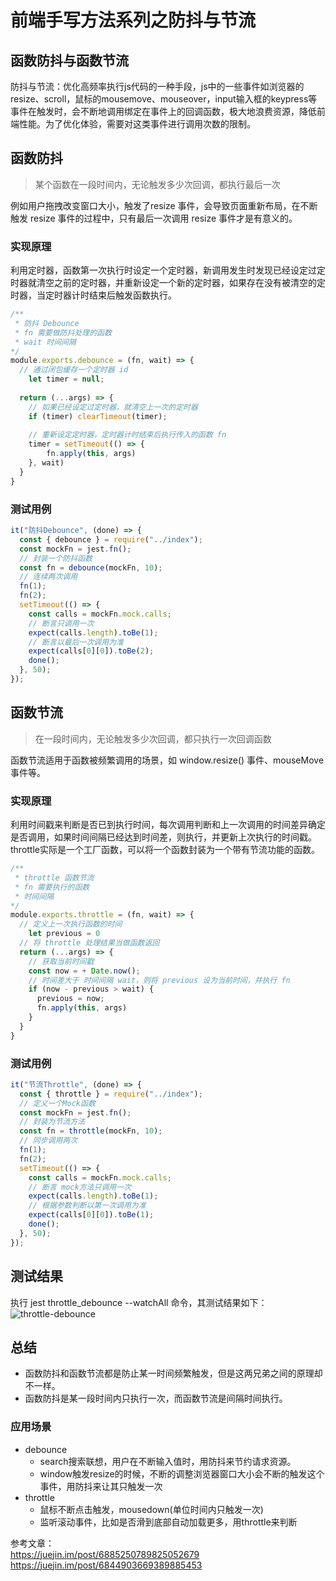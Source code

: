 # 前端手写方法系列之防抖与节流


## 函数防抖与函数节流

防抖与节流：优化高频率执行js代码的一种手段，js中的一些事件如浏览器的resize、scroll，鼠标的mousemove、mouseover，input输入框的keypress等事件在触发时，会不断地调用绑定在事件上的回调函数，极大地浪费资源，降低前端性能。为了优化体验，需要对这类事件进行调用次数的限制。

## 函数防抖

> 某个函数在一段时间内，无论触发多少次回调，都执行最后一次

例如用户拖拽改变窗口大小，触发了resize 事件，会导致页面重新布局，在不断触发 resize 事件的过程中，只有最后一次调用 resize 事件才是有意义的。

### 实现原理

利用定时器，函数第一次执行时设定一个定时器，新调用发生时发现已经设定过定时器就清空之前的定时器，并重新设定一个新的定时器，如果存在没有被清空的定时器，当定时器计时结束后触发函数执行。

```js
/**
 * 防抖 Debounce
 * fn 需要做防抖处理的函数
 * wait 时间间隔
*/
module.exports.debounce = (fn, wait) => {
  // 通过闭包缓存一个定时器 id
    let timer = null;
  
  return (...args) => {
    // 如果已经设定过定时器，就清空上一次的定时器
    if (timer) clearTimeout(timer);
    
    // 重新设定定时器，定时器计时结束后执行传入的函数 fn
    timer = setTimeout(() => {
        fn.apply(this, args)
    }, wait)
  }
}
```

### 测试用例

```js
it("防抖Debounce", (done) => {
  const { debounce } = require("../index");
  const mockFn = jest.fn();
  // 封装一个防抖函数
  const fn = debounce(mockFn, 10);
  // 连续两次调用
  fn(1);
  fn(2);
  setTimeout(() => {
    const calls = mockFn.mock.calls;
    // 断言只调用一次
    expect(calls.length).toBe(1);
    // 断言以最后一次调用为准
    expect(calls[0][0]).toBe(2);
    done();
  }, 50);
});
```

## 函数节流

> 在一段时间内，无论触发多少次回调，都只执行一次回调函数

函数节流适用于函数被频繁调用的场景，如 window.resize() 事件、mouseMove 事件等。

### 实现原理

利用时间戳来判断是否已到执行时间，每次调用判断和上一次调用的时间差异确定是否调用，如果时间间隔已经达到时间差，则执行，并更新上次执行的时间戳。throttle实际是一个工厂函数，可以将一个函数封装为一个带有节流功能的函数。

```js
/**
 * throttle 函数节流
 * fn 需要执行的函数
 * 时间间隔
*/
module.exports.throttle = (fn, wait) => {
  // 定义上一次执行函数的时间
    let previous = 0
  // 将 throttle 处理结果当做函数返回
  return (...args) => {
    // 获取当前时间戳
    const now = + Date.now();
    // 时间差大于 时间间隔 wait，则将 previous 设为当前时间，并执行 fn
    if (now - previous > wait) {
      previous = now;
      fn.apply(this, args)
    }
  }
}
```

### 测试用例
```js
it("节流Throttle", (done) => {
  const { throttle } = require("../index");
  // 定义一个Mock函数
  const mockFn = jest.fn();
  // 封装为节流方法
  const fn = throttle(mockFn, 10);
  // 同步调用两次
  fn(1);
  fn(2);
  setTimeout(() => {
    const calls = mockFn.mock.calls;
    // 断言 mock方法只调用一次
    expect(calls.length).toBe(1);
    // 根据参数判断以第一次调用为准
    expect(calls[0][0]).toBe(1);
    done();
  }, 50);
});
```

## 测试结果

执行 jest throttle_debounce --watchAll 命令，其测试结果如下：
![throttle-debounce](https://cdn.nlark.com/yuque/0/2020/png/427411/1603188181827-80918b79-6664-40d2-b0fc-7fe391e02d97.png?x-oss-process=image%2Fresize%2Cw_348)

## 总结

- 函数防抖和函数节流都是防止某一时间频繁触发，但是这两兄弟之间的原理却不一样。
- 函数防抖是某一段时间内只执行一次，而函数节流是间隔时间执行。

### 应用场景

- debounce
    - search搜索联想，用户在不断输入值时，用防抖来节约请求资源。
    - window触发resize的时候，不断的调整浏览器窗口大小会不断的触发这个事件，用防抖来让其只触发一次
- throttle
    - 鼠标不断点击触发，mousedown(单位时间内只触发一次)
    - 监听滚动事件，比如是否滑到底部自动加载更多，用throttle来判断

参考文章：<br/>
https://juejin.im/post/6885250789825052679<br/>
https://juejin.im/post/6844903669389885453